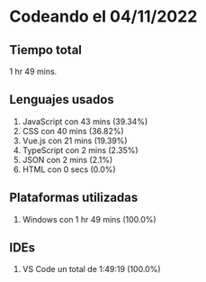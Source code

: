 # Codeando el 04/11/2022

## Tiempo total
1 hr 49 mins.

## Lenguajes usados
1. JavaScript con 43 mins (39.34%)
1. CSS con 40 mins (36.82%)
1. Vue.js con 21 mins (19.39%)
1. TypeScript con 2 mins (2.35%)
1. JSON con 2 mins (2.1%)
1. HTML con 0 secs (0.0%)

## Plataformas utilizadas
1. Windows con 1 hr 49 mins (100.0%)

## IDEs
1. VS Code un total de 1:49:19 (100.0%)
